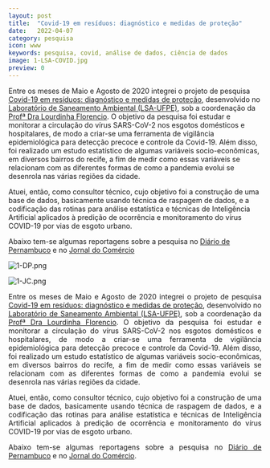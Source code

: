 ```yaml
---
layout: post
title:  "Covid-19 em resíduos: diagnóstico e medidas de proteção"
date:   2022-04-07 
category: pesquisa
icon: www
keywords: pesquisa, covid, análise de dados, ciência de dados
image: 1-LSA-COVID.jpg
preview: 0
---
```




Entre os meses de Maio e Agosto de 2020 integrei o projeto de pesquisa [Covid-19 em resíduos: diagnóstico e medidas de proteção](https://sites.ufpe.br/lsa/covid-19/), desenvolvido no [Laboratório de Saneamento Ambiental (LSA-UFPE)](https://sites.ufpe.br/lsa/), sob a coordenação da [Profª Dra Lourdinha Florencio](https://www.linkedin.com/in/lourdinha-florencio-39781b10/?originalSubdomain=br). O objetivo da pesquisa foi estudar e monitorar a circulação do vírus SARS-CoV-2 nos esgotos domésticos e hospitalares, de modo a criar-se uma ferramenta de vigilância epidemiológica para detecção precoce e controle da Covid-19. Além disso, foi realizado um estudo estatístico de algumas variáveis socio-econômicas, em diversos bairros do recife, a fim de medir como essas variáveis se relacionam com as diferentes formas de como a pandemia evolui se desenrola nas várias regiões da cidade. 

Atuei, então, como consultor técnico, cujo objetivo foi a construção de uma base de dados, basicamente usando técnica de raspagem de dados, e a codificação das rotinas para análise estatística e técnicas de Inteligência Artificial aplicados à predição de ocorrência e monitoramento do vírus COVID-19 por vias de esgoto urbano.

Abaixo tem-se algumas reportagens sobre a pesquisa no [Diário de Pernambuco](https://www.diariodepernambuco.com.br/noticia/vidaurbana/2021/05/nao-e-possivel-se-contaminar-com-o-coronavirus-atraves-dos-esgotos-sa.html) e no [Jornal do Comércio](https://jc.ne10.uol.com.br/pernambuco/2021/05/12129223-pesquisadores-da-ufpe-identificam-carga-genetica-do-novo-coronavirus-inativo-em-esgotos-sanitarios-do-recife.html)

![1-DP.png](https://github.com/gallileugenesis/gallileugenesis.github.io/blob/main/post-img/pesquisa/1-DP.png?raw=true)



![1-JC.png](https://github.com/gallileugenesis/gallileugenesis.github.io/blob/main/post-img/pesquisa/1-JC.png?raw=true)



<div style="text-align: justify;">
    <p> Entre os meses de Maio e Agosto de 2020 integrei o projeto de pesquisa <a href="https://sites.ufpe.br/lsa/covid-19/">Covid-19 em resíduos: diagnóstico e medidas de proteção</a>, desenvolvido no <a href="https://sites.ufpe.br/lsa/">Laboratório de Saneamento Ambiental (LSA-UFPE)</a>, sob a coordenação da <a href="https://www.linkedin.com/in/lourdinha-florencio-39781b10/?originalSubdomain=br">Profª Dra Lourdinha Florencio</a>. O objetivo da pesquisa foi estudar e monitorar a circulação do vírus SARS-CoV-2 nos esgotos domésticos e hospitalares, de modo a criar-se uma ferramenta de vigilância epidemiológica para detecção precoce e controle da Covid-19. Além disso, foi realizado um estudo estatístico de algumas variáveis socio-econômicas, em diversos bairros do recife, a fim de medir como essas variáveis se relacionam com as diferentes formas de como a pandemia evolui se desenrola nas várias regiões da cidade. </p>
    <p> Atuei, então, como consultor técnico, cujo objetivo foi a construção de uma base de dados, basicamente usando técnica de raspagem de dados, e a codificação das rotinas para análise estatística e técnicas de Inteligência Artificial aplicados à predição de ocorrência e monitoramento do vírus COVID-19 por vias de esgoto urbano. <br>
    <p> Abaixo tem-se algumas reportagens sobre a pesquisa no <a href="https://www.diariodepernambuco.com.br/noticia/vidaurbana/2021/05/nao-e-possivel-se-contaminar-com-o-coronavirus-atraves-dos-esgotos-sa.html">Diário de Pernambuco</a> e no <a href="https://jc.ne10.uol.com.br/pernambuco/2021/05/12129223-pesquisadores-da-ufpe-identificam-carga-genetica-do-novo-coronavirus-inativo-em-esgotos-sanitarios-do-recife.html">Jornal do Comércio</a>. 

  

